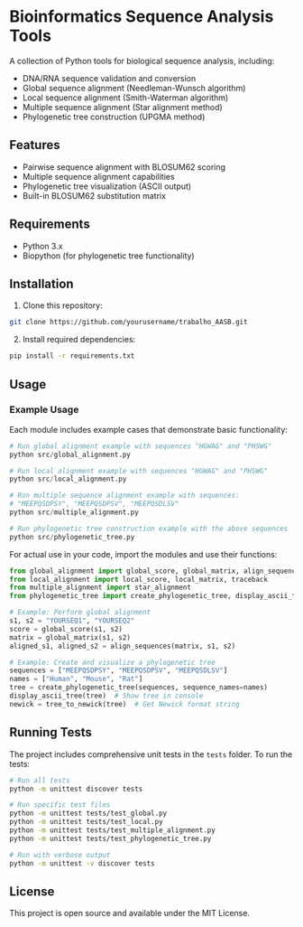 # Bioinformatics Sequence Analysis Tools

A collection of Python tools for biological sequence analysis, including:

- DNA/RNA sequence validation and conversion
- Global sequence alignment (Needleman-Wunsch algorithm)
- Local sequence alignment (Smith-Waterman algorithm)
- Multiple sequence alignment (Star alignment method)
- Phylogenetic tree construction (UPGMA method)

## Features

- Pairwise sequence alignment with BLOSUM62 scoring
- Multiple sequence alignment capabilities
- Phylogenetic tree visualization (ASCII output)
- Built-in BLOSUM62 substitution matrix

## Requirements

- Python 3.x
- Biopython (for phylogenetic tree functionality)

## Installation

1. Clone this repository:
```bash
git clone https://github.com/yourusername/trabalho_AASB.git
```

2. Install required dependencies:
```bash
pip install -r requirements.txt
```

## Usage

### Example Usage

Each module includes example cases that demonstrate basic functionality:

```python
# Run global alignment example with sequences "HGWAG" and "PHSWG"
python src/global_alignment.py

# Run local alignment example with sequences "HGWAG" and "PHSWG"
python src/local_alignment.py

# Run multiple sequence alignment example with sequences:
# "MEEPQSDPSY", "MEEPQSDPSV", "MEEPQSDLSV"
python src/multiple_alignment.py

# Run phylogenetic tree construction example with the above sequences
python src/phylogenetic_tree.py
```

For actual use in your code, import the modules and use their functions:

```python
from global_alignment import global_score, global_matrix, align_sequences
from local_alignment import local_score, local_matrix, traceback
from multiple_alignment import star_alignment
from phylogenetic_tree import create_phylogenetic_tree, display_ascii_tree

# Example: Perform global alignment
s1, s2 = "YOURSEQ1", "YOURSEQ2"
score = global_score(s1, s2)
matrix = global_matrix(s1, s2)
aligned_s1, aligned_s2 = align_sequences(matrix, s1, s2)

# Example: Create and visualize a phylogenetic tree
sequences = ["MEEPQSDPSY", "MEEPQSDPSV", "MEEPQSDLSV"]
names = ["Human", "Mouse", "Rat"]
tree = create_phylogenetic_tree(sequences, sequence_names=names)
display_ascii_tree(tree)  # Show tree in console
newick = tree_to_newick(tree)  # Get Newick format string
```

## Running Tests

The project includes comprehensive unit tests in the `tests` folder. To run the tests:

```bash
# Run all tests
python -m unittest discover tests

# Run specific test files
python -m unittest tests/test_global.py
python -m unittest tests/test_local.py
python -m unittest tests/test_multiple_alignment.py
python -m unittest tests/test_phylogenetic_tree.py

# Run with verbose output
python -m unittest -v discover tests
```

## License

This project is open source and available under the MIT License.
